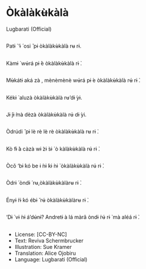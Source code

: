 # Òkàlàkʉ̀kàlà
Lugbarati (Official)

##
Patɨ ́ ‘ɨ ́ osi ̌ pɨ òkàlàkʉ̀kàlà rʉ rɨ.

##
Kàmɨ ̀ wʉ́rá pɨ ́è òkàlàkʉ̀kàlà rɨ ̀.

##
Mʉ̀kátɨ aká zà , mènèmènè wʉ́rá pɨ ́e
òkàlàkʉ̀kàlà rʉ́ rɨ ̀.


##
Kékɨ ̀ aluzà òkàlàkʉ̀kàlà
rʉ’dɨ ̀yɨ.


##
Jɨ ́jɨ ̀mà dèzà òkàlàkʉ̀kàlà
rʉ́ dɨ ̀yi.


##
Òdrúdi ̌ pɨ lè rè lè rè
òkàlàkʉ̀kàlà rʉ rɨ ̀.


##
Kò fɨ ́à càzà wɨ ́zɨ ̀sɨ ̀
ò kàlàkʉ̀kàlà rʉ́ rɨ ̀.


##
Òcǒ ‘bɨ ́kó be ɨ ́nɨ ́kɨ ̀nɨ ̀ òkàlàkʉ̀kàlà rʉ́ rɨ ̀.

##
Òdrɨ ́ òndɨ ́
rʉ,òkàlàkʉ̀kàlàrʉ rɨ ̀.


##
Ényɨ ́rɨ ́kó ébɨ ̌ rʉ́
òkàlàkʉ̀kàlàrʉ rɨ ̀.


##
‘Dɨ ̀ vɨ ́nɨ á’dʉ́nɨ? Andretɨ à lá màrâ òndɨ ́rʉ́ rɨ ̀ mà aléá rɨ ̀.

##
* License: [CC-BY-NC]
* Text: Reviva Schermbrucker
* Illustration: Sue Kramer
* Translation: Alice Ojobiru
* Language: Lugbarati (Official)

